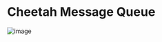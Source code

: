 # Cheetah Message Queue

![image](https://github.com/user-attachments/assets/787e6e2d-62f1-4474-87c8-183f6903b611)
